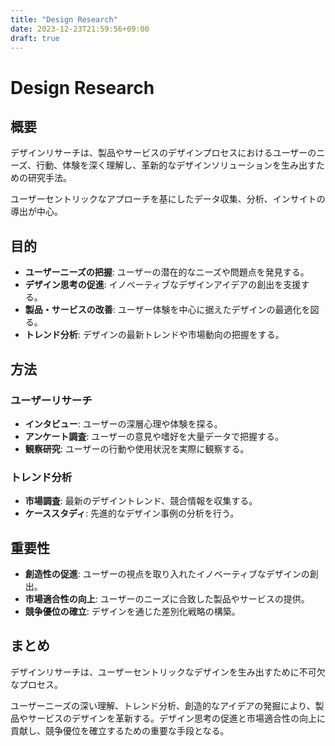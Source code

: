```yaml
---
title: "Design Research"
date: 2023-12-23T21:59:56+09:00
draft: true
---
```


# Design Research

## 概要

デザインリサーチは、製品やサービスのデザインプロセスにおけるユーザーのニーズ、行動、体験を深く理解し、革新的なデザインソリューションを生み出すための研究手法。

ユーザーセントリックなアプローチを基にしたデータ収集、分析、インサイトの導出が中心。

## 目的

- **ユーザーニーズの把握**: ユーザーの潜在的なニーズや問題点を発見する。
- **デザイン思考の促進**: イノベーティブなデザインアイデアの創出を支援する。
- **製品・サービスの改善**: ユーザー体験を中心に据えたデザインの最適化を図る。
- **トレンド分析**: デザインの最新トレンドや市場動向の把握をする。

## 方法

### ユーザーリサーチ
- **インタビュー**: ユーザーの深層心理や体験を探る。
- **アンケート調査**: ユーザーの意見や嗜好を大量データで把握する。
- **観察研究**: ユーザーの行動や使用状況を実際に観察する。

### トレンド分析
- **市場調査**: 最新のデザイントレンド、競合情報を収集する。
- **ケーススタディ**: 先進的なデザイン事例の分析を行う。

## 重要性

- **創造性の促進**: ユーザーの視点を取り入れたイノベーティブなデザインの創出。
- **市場適合性の向上**: ユーザーのニーズに合致した製品やサービスの提供。
- **競争優位の確立**: デザインを通じた差別化戦略の構築。

## まとめ

デザインリサーチは、ユーザーセントリックなデザインを生み出すために不可欠なプロセス。

ユーザーニーズの深い理解、トレンド分析、創造的なアイデアの発掘により、製品やサービスのデザインを革新する。デザイン思考の促進と市場適合性の向上に貢献し、競争優位を確立するための重要な手段となる。